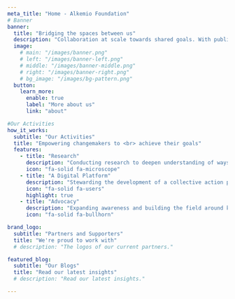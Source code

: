 ```yaml
---
meta_title: "Home - Alkemio Foundation"
# Banner
banner:
  title: "Bridging the spaces between us"
  description: "Collaboration at scale towards shared goals. With public interests guaranteed."
  image:
    # main: "/images/banner.png"
    # left: "/images/banner-left.png"
    # middle: "/images/banner-middle.png"
    # right: "/images/banner-right.png"
    # bg_image: "/images/bg-pattern.png"
  button:
    learn_more:
      enable: true
      label: "More about us"
      link: "about"

#Our Activities
how_it_works:
  subtitle: "Our Activities"
  title: "Empowering changemakers to <br> achieve their goals"
  features:
    - title: "Research"
      description: "Conducting research to deepen understanding of ways of collaborating towards shared goals, at scale"
      icon: "fa-solid fa-microscope" 
    - title: "A Digital Platform"
      description: "Stewarding the development of a collective action platform which puts public interests first"
      icon: "fa-solid fa-users" 
      highlight: true
    - title: "Advocacy"
      description: "Expanding awareness and building the field around key enablers of collective action"
      icon: "fa-solid fa-bullhorn" 

brand_logo:
  subtitle: "Partners and Supporters"
  title: "We're proud to work with"
  # description: "The logos of our current partners."

featured_blog:
  subtitle: "Our Blogs"
  title: "Read our latest insights"
  # description: "Read our latest insights."

---
```

